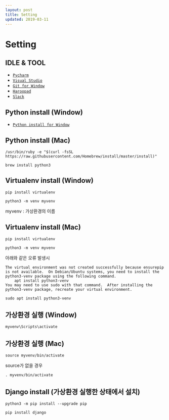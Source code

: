 ```yaml
---
layout: post
title: Setting
updated: 2019-03-11
---
```


# Setting

## IDLE & TOOL
- [`Pycharm`](https://www.jetbrains.com/pycharm/)
- [`Visual Studio`](https://visualstudio.microsoft.com/ko/?rr=https%3A%2F%2Fwww.google.com%2F)
- [`Git for Window`](https://gitforwindows.org/)
- [`Haroopad`](http://pad.haroopress.com/)
- [`Slack`](https://slack.com/)

## Python install (Window)

- [`Python install for Window`](https://wikidocs.net/8)

## Python install (Mac)
```
/usr/bin/ruby -e "$(curl -fsSL https://raw.githubusercontent.com/Homebrew/install/master/install)"
```

```
brew install python3
```

## Virtualenv install (Window)
```
pip install virtualenv
```

```
python3 -m venv myvenv
```
myvenv : 가상환경의 이름


## Virtualenv install (Mac)
```
pip install virtualenv
```

```
python3 -m venv myvenv
```

아래와 같은 오류 발생시
```
The virtual environment was not created successfully because ensurepip is not available.  On Debian/Ubuntu systems, you need to install the python3-venv package using the following command.
    apt install python3-venv
You may need to use sudo with that command.  After installing the python3-venv package, recreate your virtual environment.
```

```
sudo apt install python3-venv
```

## 가상환경 실행 (Window)
```
myvenv\Scripts\activate
```

## 가상환경 실행 (Mac)
```
source myvenv/bin/activate
```

source가 없을 경우

```
. myvenv/bin/activate
```


## Django install (가상환경 실행한 상태에서 설치)
```
python3 -m pip install --upgrade pip
```
```
pip install django
```

